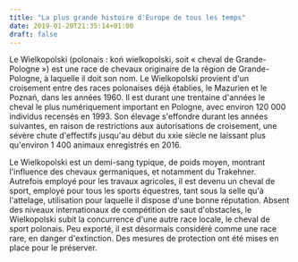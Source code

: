 ```yaml
---
title: "La plus grande histoire d'Europe de tous les temps"
date: 2019-01-20T21:35:14+01:00
draft: false
---
```


Le Wielkopolski (polonais : koń wielkopolski, soit « cheval de Grande-Pologne ») est une race de chevaux originaire de la région de Grande-Pologne, à laquelle il doit son nom. Le Wielkopolski provient d'un croisement entre des races polonaises déjà établies, le Mazurien et le Poznań, dans les années 1960. Il est durant une trentaine d'années le cheval le plus numériquement important en Pologne, avec environ 120 000 individus recensés en 1993. Son élevage s'effondre durant les années suivantes, en raison de restrictions aux autorisations de croisement, une sévère chute d'effectifs jusqu'au début du xxie siècle ne laissant plus qu'environ 1 400 animaux enregistrés en 2016.

Le Wielkopolski est un demi-sang typique, de poids moyen, montrant l'influence des chevaux germaniques, et notamment du Trakehner. Autrefois employé pour les travaux agricoles, il est devenu un cheval de sport, employé pour tous les sports équestres, tant sous la selle qu'à l'attelage, utilisation pour laquelle il dispose d'une bonne réputation. Absent des niveaux internationaux de compétition de saut d'obstacles, le Wielkopolski subit la concurrence d'une autre race locale, le cheval de sport polonais. Peu exporté, il est désormais considéré comme une race rare, en danger d'extinction. Des mesures de protection ont été mises en place pour le préserver.